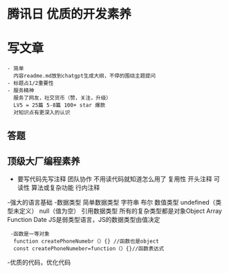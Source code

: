 # 腾讯日 优质的开发素养


# 写文章
    - 简单
      内容readme.md放到chatgpt生成大纲，不停的围绕主题提问
    - 标题占1/2重要性
    - 服务精神
      服务了网友，社交货币（赞，关注，升级）
      LV5 = 25篇 5-8篇 100+ star 爆款
      对知识点有更深入的认识
      

## 答题



## 顶级大厂编程素养
   - 要写代码先写注释
     团队协作 不用读代码就知道怎么用了 复用性 开头注释
     可读性 算法或复杂功能  行内注释

   -强大的语言基础
     -数据类型
        简单数据类型
            字符串 布尔 数值类型 undefined（类型未定义） null（值为空）
        引用数据类型
           所有的复杂类型都是对象Object Array Function Date 
        JS是弱类型语言，JS的数据类型由值决定
        
     -函数是一等对象
      function createPhoneNumebr（）{} //函数也是object
      const createPhoneNumeber=function（）{}//函数表达式

  -优质的代码，优化代码